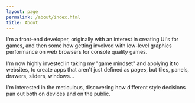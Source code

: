 ```yaml
---
layout: page
permalink: /about/index.html
title: About
---
```


I'm a front-end developer, originally with an interest in creating UI's for games, and then some how getting involved with low-level graphics performance on web browsers for console quality games.

I'm now highly invested in taking my "game mindset" and applying it to websites, to create apps that aren't just defined as *pages*, but tiles, panels, drawers, sliders, windows...

I'm interested in the meticulous, discovering how different style decisions pan out both on devices and on the public.

<div itemscope itemtype="http://schema.org/Person">
	<meta itemprop="name" content="Kraig Walker" />
	<meta itemprop="role" content="Game Developer" />
	<meta itemprop="photo" content="" />
	<meta itemprop="url" content="http://kraigwalker.com" />
	<meta itemprop="address" content="" />
	<meta itemprop="description" content="" />
	<meta itemprop="image" content="" />
	<meta itemprop="additionalName" content="Russell" />
	<meta itemprop="birthDate" content="1992-08-31" />
	<meta itemprop="email" content="kraig_walker@me.com" />
	<meta itemprop="givenName" content="Kraig" />
	<meta itemprop="familyName" content="Walker" />
	<meta itemprop="gender" content="male" />
	<meta itemprop="nationality" content="Scotland" />
	<meta itemprop="jobTitle" content="Game Developer" />
</div>